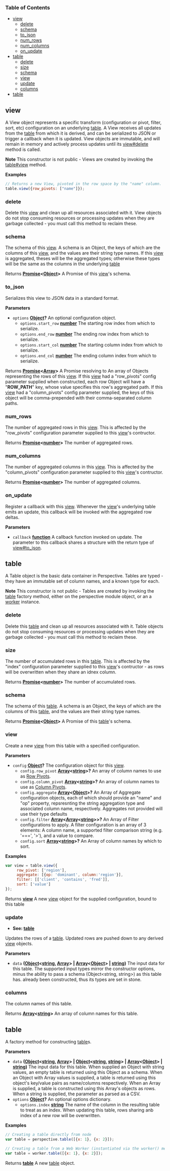 <!-- Generated by documentation.js. Update this documentation by updating the source code. -->

### Table of Contents

-   [view](#view)
    -   [delete](#delete)
    -   [schema](#schema)
    -   [to_json](#to_json)
    -   [num_rows](#num_rows)
    -   [num_columns](#num_columns)
    -   [on_update](#on_update)
-   [table](#table)
    -   [delete](#delete-1)
    -   [size](#size)
    -   [schema](#schema-1)
    -   [view](#view-1)
    -   [update](#update)
    -   [columns](#columns)
-   [table](#table-1)

## view

A View object represents a specific transform (configuration or pivot, 
filter, sort, etc) configuration on an underlying [table](#table). A View
receives all updates from the [table](#table) from which it is derived, and
can be serialized to JSON or trigger a callback when it is updated.  View 
objects are immutable, and will remain in memory and actively process 
updates until its [view#delete](#viewdelete) method is called.

<strong>Note</strong> This constructor is not public - Views are created
by invoking the [table#view](#tableview) method.

**Examples**

```javascript
// Returns a new View, pivoted in the row space by the "name" column.
table.view({row_pivots: ["name"]});
```

### delete

Delete this [view](#view) and clean up all resources associated with it.
View objects do not stop consuming resources or processing updates when
they are garbage collected - you must call this method to reclaim these.

### schema

The schema of this [view](#view).  A schema is an Object, the keys of which
are the columns of this [view](#view), and the values are their string type names.
If this [view](#view) is aggregated, theses will be the aggregated types;
otherwise these types will be the same as the columns in the underlying 
[table](#table)

Returns **[Promise](https://developer.mozilla.org/docs/Web/JavaScript/Reference/Global_Objects/Promise)&lt;[Object](https://developer.mozilla.org/docs/Web/JavaScript/Reference/Global_Objects/Object)>** A Promise of this [view](#view)'s schema.

### to_json

Serializes this view to JSON data in a standard format.

**Parameters**

-   `options` **[Object](https://developer.mozilla.org/docs/Web/JavaScript/Reference/Global_Objects/Object)?** An optional configuration object.
    -   `options.start_row` **[number](https://developer.mozilla.org/docs/Web/JavaScript/Reference/Global_Objects/Number)** The starting row index from which
        to serialize.
    -   `options.end_row` **[number](https://developer.mozilla.org/docs/Web/JavaScript/Reference/Global_Objects/Number)** The ending row index from which
        to serialize.
    -   `options.start_col` **[number](https://developer.mozilla.org/docs/Web/JavaScript/Reference/Global_Objects/Number)** The starting column index from which
        to serialize.
    -   `options.end_col` **[number](https://developer.mozilla.org/docs/Web/JavaScript/Reference/Global_Objects/Number)** The ending column index from which
        to serialize.

Returns **[Promise](https://developer.mozilla.org/docs/Web/JavaScript/Reference/Global_Objects/Promise)&lt;[Array](https://developer.mozilla.org/docs/Web/JavaScript/Reference/Global_Objects/Array)>** A Promise resolving to An array of Objects 
representing the rows of this [view](#view).  If this [view](#view) had a
"row_pivots" config parameter supplied when constructed, each row Object
will have a "**ROW_PATH**" key, whose value specifies this row's 
aggregated path.  If this [view](#view) had a "column_pivots" config
parameter supplied, the keys of this object will be comma-prepended with
their comma-separated column paths.

### num_rows

The number of aggregated rows in this [view](#view).  This is affected by
the "row_pivots" configuration parameter supplied to this [view](#view)'s
contructor.

Returns **[Promise](https://developer.mozilla.org/docs/Web/JavaScript/Reference/Global_Objects/Promise)&lt;[number](https://developer.mozilla.org/docs/Web/JavaScript/Reference/Global_Objects/Number)>** The number of aggregated rows.

### num_columns

The number of aggregated columns in this [view](#view).  This is affected by
the "column_pivots" configuration parameter supplied to this [view](#view)'s
contructor.

Returns **[Promise](https://developer.mozilla.org/docs/Web/JavaScript/Reference/Global_Objects/Promise)&lt;[number](https://developer.mozilla.org/docs/Web/JavaScript/Reference/Global_Objects/Number)>** The number of aggregated columns.

### on_update

Register a callback with this [view](#view).  Whenever the [view](#view)'s
underlying table emits an update, this callback will be invoked with the
aggregated row deltas.

**Parameters**

-   `callback` **[function](https://developer.mozilla.org/docs/Web/JavaScript/Reference/Statements/function)** A callback function invoked on update.  The 
    parameter to this callback shares a structure with the return type of 
    [view#to_json](#viewto_json).

## table

A Table object is the basic data container in Perspective.  Tables are
typed - they have an immutable set of column names, and a known type for
each. 

<strong>Note</strong> This constructor is not public - Tables are created
by invoking the [table](#table) factory method, either on the perspective 
module object, or an a [worker](https://developer.mozilla.org/docs/Web/JavaScript) instance.

### delete

Delete this [table](#table) and clean up all resources associated with it.
Table objects do not stop consuming resources or processing updates when
they are garbage collected - you must call this method to reclaim these.

### size

The number of accumulated rows in this [table](#table).  This is affected by
the "index" configuration parameter supplied to this [view](#view)'s
contructor - as rows will be overwritten when they share an idnex column.

Returns **[Promise](https://developer.mozilla.org/docs/Web/JavaScript/Reference/Global_Objects/Promise)&lt;[number](https://developer.mozilla.org/docs/Web/JavaScript/Reference/Global_Objects/Number)>** The number of accumulated rows.

### schema

The schema of this [table](#table).  A schema is an Object, the keys of which
are the columns of this [table](#table), and the values are their string type names.

Returns **[Promise](https://developer.mozilla.org/docs/Web/JavaScript/Reference/Global_Objects/Promise)&lt;[Object](https://developer.mozilla.org/docs/Web/JavaScript/Reference/Global_Objects/Object)>** A Promise of this [table](#table)'s schema.

### view

Create a new [view](#view) from this table with a specified
configuration.

**Parameters**

-   `config` **[Object](https://developer.mozilla.org/docs/Web/JavaScript/Reference/Global_Objects/Object)?** The configuration object for this [view](#view).
    -   `config.row_pivot` **[Array](https://developer.mozilla.org/docs/Web/JavaScript/Reference/Global_Objects/Array)&lt;[string](https://developer.mozilla.org/docs/Web/JavaScript/Reference/Global_Objects/String)>?** An array of column names 
        to use as [Row Pivots](https://en.wikipedia.org/wiki/Pivot_table#Row_labels).
    -   `config.column_pivot` **[Array](https://developer.mozilla.org/docs/Web/JavaScript/Reference/Global_Objects/Array)&lt;[string](https://developer.mozilla.org/docs/Web/JavaScript/Reference/Global_Objects/String)>?** An array of column names 
        to use as [Column Pivots](https://en.wikipedia.org/wiki/Pivot_table#Column_labels).
    -   `config.aggregate` **[Array](https://developer.mozilla.org/docs/Web/JavaScript/Reference/Global_Objects/Array)&lt;[Object](https://developer.mozilla.org/docs/Web/JavaScript/Reference/Global_Objects/Object)>?** An Array of Aggregate configuration objects,
        each of which should provide an "name" and "op" property, repsresnting the string 
        aggregation type and associated column name, respectively.  Aggregates not provided
        will use their type defaults
    -   `config.filter` **[Array](https://developer.mozilla.org/docs/Web/JavaScript/Reference/Global_Objects/Array)&lt;[Array](https://developer.mozilla.org/docs/Web/JavaScript/Reference/Global_Objects/Array)&lt;[string](https://developer.mozilla.org/docs/Web/JavaScript/Reference/Global_Objects/String)>>?** An Array of Filter configurations to
        apply.  A filter configuration is an array of 3 elements:  A column name, 
        a supported filter comparison string (e.g. '===', '>'), and a value to compare.
    -   `config.sort` **[Array](https://developer.mozilla.org/docs/Web/JavaScript/Reference/Global_Objects/Array)&lt;[string](https://developer.mozilla.org/docs/Web/JavaScript/Reference/Global_Objects/String)>?** An Array of column names by which to sort.

**Examples**

```javascript
var view = table.view({
     row_pivot: ['region'],
     aggregate: [{op: 'dominant', column:'region'}],
     filter: [['client', 'contains', 'fred']],
     sort: ['value']
});
```

Returns **[view](#view)** A new [view](#view) object for the supplied configuration,
bound to this table

### update

-   **See: [table](#table)**

Updates the rows of a [table](#table).  Updated rows are pushed down to any
derived [view](#view) objects.

**Parameters**

-   `data` **([Object](https://developer.mozilla.org/docs/Web/JavaScript/Reference/Global_Objects/Object)&lt;[string](https://developer.mozilla.org/docs/Web/JavaScript/Reference/Global_Objects/String), [Array](https://developer.mozilla.org/docs/Web/JavaScript/Reference/Global_Objects/Array)> | [Array](https://developer.mozilla.org/docs/Web/JavaScript/Reference/Global_Objects/Array)&lt;[Object](https://developer.mozilla.org/docs/Web/JavaScript/Reference/Global_Objects/Object)> | [string](https://developer.mozilla.org/docs/Web/JavaScript/Reference/Global_Objects/String))** The input data 
    for this table.  The supported input types mirror the constructor options, minus
    the ability to pass a schema (Object&lt;string, string>) as this table has. 
    already been constructed, thus its types are set in stone.

### columns

The column names of this table.

Returns **[Array](https://developer.mozilla.org/docs/Web/JavaScript/Reference/Global_Objects/Array)&lt;[string](https://developer.mozilla.org/docs/Web/JavaScript/Reference/Global_Objects/String)>** An array of column names for this table.

## table

A factory method for constructing [table](#table)s.

**Parameters**

-   `data` **([Object](https://developer.mozilla.org/docs/Web/JavaScript/Reference/Global_Objects/Object)&lt;[string](https://developer.mozilla.org/docs/Web/JavaScript/Reference/Global_Objects/String), [Array](https://developer.mozilla.org/docs/Web/JavaScript/Reference/Global_Objects/Array)> | [Object](https://developer.mozilla.org/docs/Web/JavaScript/Reference/Global_Objects/Object)&lt;[string](https://developer.mozilla.org/docs/Web/JavaScript/Reference/Global_Objects/String), [string](https://developer.mozilla.org/docs/Web/JavaScript/Reference/Global_Objects/String)> | [Array](https://developer.mozilla.org/docs/Web/JavaScript/Reference/Global_Objects/Array)&lt;[Object](https://developer.mozilla.org/docs/Web/JavaScript/Reference/Global_Objects/Object)> | [string](https://developer.mozilla.org/docs/Web/JavaScript/Reference/Global_Objects/String))** The input data 
        for this table.  When supplied an Object with string values, an empty 
        table is returned using this Object as a schema.  When an Object with 
        Array values is supplied, a table is returned using this object's 
        key/value pairs as name/columns respectively.  When an Array is supplied,
        a table is constructed using this Array's objects as rows.  When 
        a string is supplied, the parameter as parsed as a CSV.
-   `options` **[Object](https://developer.mozilla.org/docs/Web/JavaScript/Reference/Global_Objects/Object)?** An optional options dictionary.
    -   `options.index` **[string](https://developer.mozilla.org/docs/Web/JavaScript/Reference/Global_Objects/String)** The name of the column in the resulting
            table to treat as an index.  When updating this table, rows sharing anb
            index of a new row will be overwritten.

**Examples**

```javascript
// Creating a table directly from node
var table = perspective.table([{x: 1}, {x: 2}]);
```

```javascript
// Creating a table from a Web Worker (instantiated via the worker() method).
var table = worker.table([{x: 1}, {x: 2}]);
```

Returns **[table](#table)** A new [table](#table) object.
